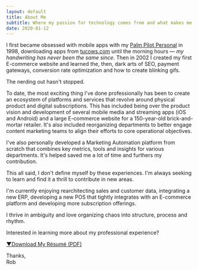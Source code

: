 ```yaml
---
layout: default
title: About Me
subtitle: Where my passion for technology comes from and what makes me tick
date: 2020-01-12
---
```


I first became obsessed with mobile apps with my [Palm Pilot Personal](https://en.wikipedia.org/wiki/Palm_(PDA)#/media/File:Palmpilot5000_eu.png) in 1998, downloading apps from [tucows.com](https://web.archive.org/web/19981212033626/http://www.tucows.com/) until the morning hours &mdash; *my handwriting has never been the same since*. Then in 2002 I created my first E-commerce website and learned the, then, dark arts of SEO, payment gateways, conversion rate optimization and how to create blinking gifs.

The nerding out hasn't stopped.

To date, the most exciting thing I've done professionally has been to create an ecosystem of platforms and services that revolve around physical product and digital subscriptions. This has included being over the product vision and development of several mobile media and streaming apps (iOS and Android) and a large E-commerce website for a 150-year-old brick-and-mortar retailer. It's also included reorganizing departments to better engage content marketing teams to align their efforts to core operational objectives. 

I've also personally developed a Marketing Automation platform from scratch that combines key metrics, tools and insights for various departments. It's helped saved me a lot of time and furthers my contribution.

This all said, I don't define myself by these experiences. I'm always seeking to learn and find it a thrill to contribute in new areas.

I'm currently enjoying rearchitecting sales and customer data, integrating a new ERP, developing a new POS that tightly integrates with an E-commerce platform and developing more subscription offerings.

I thrive in ambiguity and love organizing chaos into structure, process and rhythm.

Interested in learning more about my professional experience?

<a href="/assets/files/Rob-Johnson-Resume.pdf" class="button download" id="Rob Johnson's Resume" title="Download Rob Johnson's Résumé" target="_blank"><span class="icon is-danger"><strong>&#9660;</strong></span>Download My Résumé (PDF)</a>

Thanks,<br>
Rob

